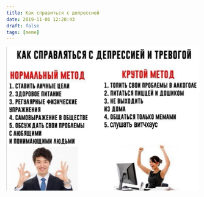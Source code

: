 ```yaml
---
title: Как справиться с депрессией
date: 2019-11-06 12:20:43
draft: false
tags: [meme]
---
```


![](/img/vk/eQQWmHQJVlo.jpg)
